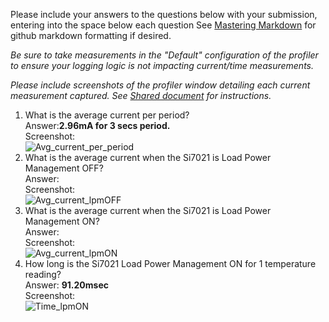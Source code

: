 Please include your answers to the questions below with your submission, entering into the space below each question
See [Mastering Markdown](https://guides.github.com/features/mastering-markdown/) for github markdown formatting if desired.

*Be sure to take measurements in the "Default" configuration of the profiler to ensure your logging logic is not impacting current/time measurements.*

*Please include screenshots of the profiler window detailing each current measurement captured.  See [Shared document](https://docs.google.com/document/d/1Ro9G2Nsr_ZXDhBYJ6YyF9CPivb--6UjhHRmVhDGySag/edit?usp=sharing) for instructions.* 

1. What is the average current per period?   
   Answer:**2.96mA for 3 secs period.**
   <br>Screenshot:  
   ![Avg_current_per_period](https://github.com/CU-ECEN-5823/ecen5823-assignment3-ruchaborwankar/blob/master/questions/assign%203%20screenshots/avg%20current%20and%20period.JPG)  
2. What is the average current when the Si7021 is Load Power Management OFF?  
   Answer:
   <br>Screenshot:  
   ![Avg_current_lpmOFF](https://github.com/CU-ECEN-5823/ecen5823-assignment3-ruchaborwankar/blob/master/questions/assign%203%20screenshots/off%20time%20period.JPG)
3. What is the average current when the Si7021 is Load Power Management ON?  
   Answer:
   <br>Screenshot:  
   ![Avg_current_lpmON](https://github.com/CU-ECEN-5823/ecen5823-assignment3-ruchaborwankar/blob/master/questions/assign%203%20screenshots/on%20period.JPG)
4. How long is the Si7021 Load Power Management ON for 1 temperature reading?  
   Answer: **91.20msec**
   <br>Screenshot:  
   ![Time_lpmON](https://github.com/CU-ECEN-5823/ecen5823-assignment3-ruchaborwankar/blob/master/questions/assign%203%20screenshots/on%20period.JPG)
